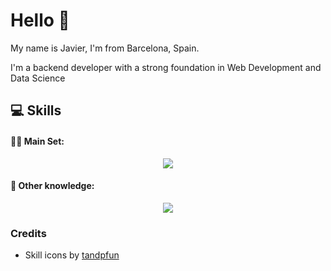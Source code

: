 <h1 align="left">Hello 👋</h1>
<p>My name is Javier, I'm from Barcelona, ​​Spain.</p>
<p>I'm a backend developer with a strong foundation in Web Development and Data Science</p>

<h2>💻 Skills</h2>
<h4>👨‍💻 Main Set:</h4>
<p align="center">
  <img src="https://skillicons.dev/icons?i=nodejs,ts,express,jest,java,py,flask,pytorch,postgres,mongodb,redis,git,docker,sequelize&perline=7" />
</p>
<h4>🧰 Other knowledge:</h4>
<p align="center">
  <img src="https://skillicons.dev/icons?i=html,css,js,r,cpp,haskell,latex,astro,tailwind,mysql,sqlite,nginx,linux,bash,deno,electron,npm,pnpm,androidstudio,postman,vim,vite,githubactions,jenkins,kubernetes,anaconda,opencv,arduino,bootstrap,fastapi,nextjs,prisma,rabbitmq,react,regex,sketchup,threejs,wasm&perline=10" />
</p>

<h3>Credits</h3>
<ul>
  <li>Skill icons by <a href="https://github.com/tandpfun/skill-icons">tandpfun</a></li>
</ul>
